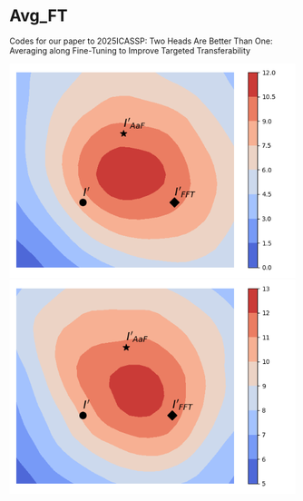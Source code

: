 # Avg_FT
Codes for our paper to 2025ICASSP: Two Heads Are Better Than One: Averaging along Fine-Tuning to Improve Targeted Transferability
 
![image](results/loss_surface/919_01.png?width=200)  
![image](results/loss_surface/919_02.png) 


